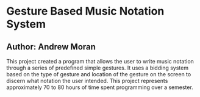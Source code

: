# Gesture Based Music Notation System  
## Author: Andrew Moran  

This project created a program that allows the user to write music notation through a series of predefined simple gestures. It uses a bidding system based on the type of gesture and location of the gesture on the screen to discern what notation the user intended. This project represents approximately 70 to 80 hours of time spent programming over a semester.
